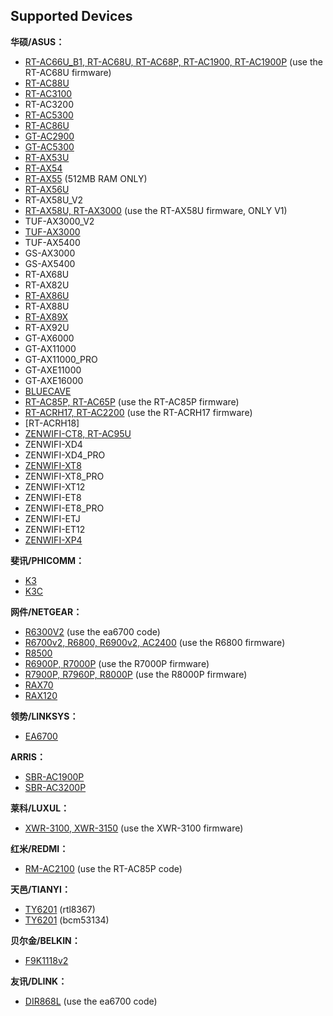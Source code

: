 Supported Devices
-----------------
**华硕/ASUS：**

 * [RT-AC66U_B1, RT-AC68U, RT-AC68P, RT-AC1900, RT-AC1900P](https://github.com/SWRT-dev/asuswrt-bcm) (use the RT-AC68U firmware)
 * [RT-AC88U](https://github.com/SWRT-dev/asuswrt-bcm)
 * [RT-AC3100](https://github.com/SWRT-dev/asuswrt-bcm)
 * RT-AC3200
 * [RT-AC5300](https://github.com/SWRT-dev/asuswrt-bcm)
 * [RT-AC86U](https://github.com/SWRT-dev/asuswrt-bcm)
 * [GT-AC2900](https://github.com/SWRT-dev/asuswrt-bcm)
 * [GT-AC5300](https://github.com/SWRT-dev/gtac5300-asuswrt)
 * [RT-AX53U](https://github.com/SWRT-dev/rtax53u)
 * [RT-AX54](https://github.com/SWRT-dev/rtax54)
 * [RT-AX55](https://github.com/SWRT-dev/rtax55) (512MB RAM ONLY)
 * [RT-AX56U](https://github.com/SWRT-dev/asuswrt-bcm)
 * RT-AX58U_V2
 * [RT-AX58U, RT-AX3000](https://github.com/SWRT-dev/asuswrt-bcm) (use the RT-AX58U firmware, ONLY V1)
 * TUF-AX3000_V2
 * [TUF-AX3000](https://github.com/SWRT-dev/tuf-ax3000)
 * TUF-AX5400
 * GS-AX3000
 * GS-AX5400
 * RT-AX68U
 * RT-AX82U
 * [RT-AX86U](https://github.com/SWRT-dev/rtax86u)
 * RT-AX88U
 * [RT-AX89X](https://github.com/SWRT-dev/rtax89x)
 * RT-AX92U
 * GT-AX6000
 * GT-AX11000
 * GT-AX11000_PRO
 * GT-AXE11000
 * GT-AXE16000
 * [BLUECAVE](https://github.com/SWRT-dev/bluecave-asuswrt)
 * [RT-AC85P, RT-AC65P](https://github.com/SWRT-dev/rtax53u) (use the RT-AC85P firmware)
 * [RT-ACRH17, RT-AC2200](https://github.com/SWRT-dev/acrh17-asuswrt) (use the RT-ACRH17 firmware)
 * [RT-ACRH18]
 * [ZENWIFI-CT8, RT-AC95U](https://github.com/SWRT-dev/rt-ac95u)
 * ZENWIFI-XD4
 * ZENWIFI-XD4_PRO
 * [ZENWIFI-XT8](https://github.com/SWRT-dev/asuswrt-bcm)
 * ZENWIFI-XT8_PRO
 * ZENWIFI-XT12
 * ZENWIFI-ET8
 * ZENWIFI-ET8_PRO
 * ZENWIFI-ETJ
 * ZENWIFI-ET12
 * [ZENWIFI-XP4](https://github.com/SWRT-dev/zenwifi-xp4)


**斐讯/PHICOMM：**

* [K3](https://github.com/SWRT-dev/k3)
* [K3C](https://github.com/SWRT-dev/k3c)


**网件/NETGEAR：**

* [R6300V2](https://github.com/SWRT-dev/ea6700) (use the ea6700 code)
* [R6700v2, R6800, R6900v2, AC2400](https://github.com/SWRT-dev/rtax53u) (use the R6800 firmware)
* [R8500](https://github.com/SWRT-dev/r8500)
* [R6900P, R7000P](https://github.com/SWRT-dev/r7000p) (use the R7000P firmware)
* [R7900P, R7960P, R8000P](https://github.com/SWRT-dev/r8000p) (use the R8000P firmware)
* [RAX70](https://github.com/SWRT-dev/rax70)
* [RAX120](https://github.com/SWRT-dev/rax120)


**领势/LINKSYS：**

* [EA6700](https://github.com/SWRT-dev/ea6700)


**ARRIS：**

* [SBR-AC1900P](https://github.com/SWRT-dev/sbrac1900p)
* [SBR-AC3200P](https://github.com/SWRT-dev/sbrac3200p)


**莱科/LUXUL：**

* [XWR-3100, XWR-3150](https://github.com/SWRT-dev/k3) (use the XWR-3100 firmware)


**红米/REDMI：**

* [RM-AC2100](https://github.com/SWRT-dev/rtax53u) (use the RT-AC85P code)


**天邑/TIANYI：**

* [TY6201](https://github.com/SWRT-dev/ty6201) (rtl8367)
* [TY6201](https://github.com/SWRT-dev/ty6201_bcm) (bcm53134)


**贝尔金/BELKIN：**

* [F9K1118v2](https://github.com/SWRT-dev/f9k1118v2)


**友讯/DLINK：**

* [DIR868L](https://github.com/SWRT-dev/ea6700) (use the ea6700 code)

